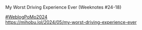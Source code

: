 My Worst Driving Experience Ever (Weeknotes #24-18)

[\#<span>WeblogPoMo2024</span>](https://social.lol/tags/WeblogPoMo2024)  
[<span class="invisible">https://</span><span class="ellipsis">mihobu.lol/2024/05/my-worst-dr</span><span class="invisible">iving-experience-ever</span>](https://mihobu.lol/2024/05/my-worst-driving-experience-ever)